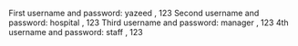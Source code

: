 First username and password: yazeed , 123
Second username and password: hospital , 123
Third username and password: manager , 123
4th username and password: staff , 123
